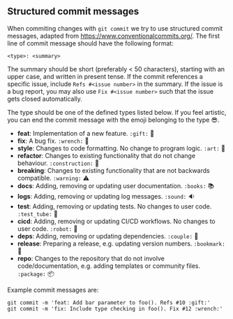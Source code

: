 <!-- from sfnetworks, brin back how-to contribute in time -->

## Structured commit messages

When commiting changes with `git commit` we try to use structured commit messages, adapted from https://www.conventionalcommits.org/. The first line of commit message should have the following format:

```
<type>: <summary>
```

The summary should be short (preferably < 50 characters), starting with an upper case, and written in present tense. If the commit references a specific issue, include `Refs #<issue number>` in the summary. If the issue is a bug report, you may also use `Fix #<issue number>` such that the issue gets closed automatically.

The type should be one of the defined types listed below. If you feel artistic, you can end the commit message with the emoji belonging to the type :sunglasses:.

- **feat**: Implementation of a new feature. `:gift:` :gift:
- **fix**: A bug fix. `:wrench:` :wrench:
- **style**: Changes to code formatting. No change to program logic. `:art:` :art:
- **refactor**: Changes to existing functionality that do not change behaviour. `:construction:` :construction:
- **breaking**: Changes to existing functionality that are not backwards compatible. `:warning:` :warning:
- **docs**: Adding, removing or updating user documentation. `:books:` :books:
- **logs**: Adding, removing or updating log messages. `:sound:` :sound:
- **test**: Adding, removing or updating tests. No changes to user code. `:test_tube:` :test_tube:
- **cicd**: Adding, removing or updating CI/CD workflows. No changes to user code. `:robot:` :robot:
- **deps**: Adding, removing or updating dependencies. `:couple:` :couple:
- **release**: Preparing a release, e.g. updating version numbers. `:bookmark:` :bookmark:
- **repo**: Changes to the repository that do not involve code/documentation, e.g. adding templates or community files. `:package:` :package:

Example commit messages are:

```
git commit -m 'feat: Add bar parameter to foo(). Refs #10 :gift:'
git commit -m 'fix: Include type checking in foo(). Fix #12 :wrench:'
```
